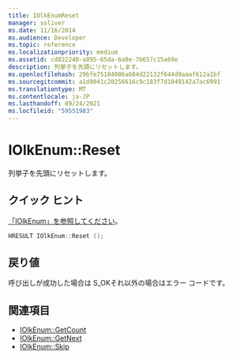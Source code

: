 ```yaml
---
title: IOlkEnumReset
manager: soliver
ms.date: 11/16/2014
ms.audience: Developer
ms.topic: reference
ms.localizationpriority: medium
ms.assetid: cd822240-a895-65da-6a0e-76657c15a69e
description: 列挙子を先頭にリセットします。
ms.openlocfilehash: 29bfe75184086a684d22132f644d9aaaf612a1bf
ms.sourcegitcommit: a1d9041c20256616c9c183f7d1049142a7ac6991
ms.translationtype: MT
ms.contentlocale: ja-JP
ms.lasthandoff: 09/24/2021
ms.locfileid: "59551983"
---
```

# <a name="iolkenumreset"></a>IOlkEnum::Reset

列挙子を先頭にリセットします。
  
## <a name="quick-info"></a>クイック ヒント

[「IOlkEnum」を参照してください](iolkenum.md)。
  
```cpp
HRESULT IOlkEnum::Reset ();
```

## <a name="return-values"></a>戻り値

呼び出しが成功した場合は S_OKそれ以外の場合はエラー コードです。
  
## <a name="see-also"></a>関連項目

- [IOlkEnum::GetCount](iolkenum-getcount.md)
- [IOlkEnum::GetNext](iolkenum-getnext.md)
- [IOlkEnum::Skip](iolkenum-skip.md)

